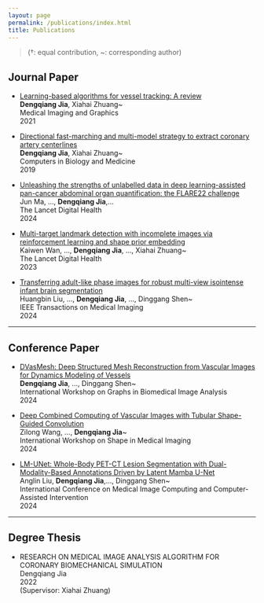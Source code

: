 ```yaml
---
layout: page
permalink: /publications/index.html
title: Publications
---
```


> (†: equal contribution, ~: corresponding author)

## Journal Paper

- [Learning-based algorithms for vessel tracking: A review](https://www.sciencedirect.com/science/article/abs/pii/S089561112030135X)<br>**Dengqiang Jia**, Xiahai Zhuang~<br>Medical Imaging and Graphics<br>2021<br>

- [Directional fast-marching and multi-model strategy to extract coronary artery centerlines](https://www.sciencedirect.com/science/article/abs/pii/S0010482519301088)<br>**Dengqiang Jia**, Xiahai Zhuang~<br>Computers in Biology and Medicine<br>2019<br>

- [Unleashing the strengths of unlabelled data in deep learning-assisted pan-cancer abdominal organ quantification: the FLARE22 challenge](https://www.thelancet.com/journals/landig/article/PIIS2589-7500(24)00154-7/fulltext?uuid=uuid%3A5fab0875-341b-4fc5-9e66-b3002f96d307)<br>Jun Ma, ..., **Dengqiang Jia**,...<br>The Lancet Digital Health<br>2024<br>

- [Multi-target landmark detection with incomplete images via reinforcement learning and shape prior embedding](https://www.sciencedirect.com/science/article/abs/pii/S1361841523001354)<br>Kaiwen Wan, ..., **Dengqiang Jia**, ..., Xiahai Zhuang~<br>The Lancet Digital Health<br>2023<br>

- [Transferring adult-like phase images for robust multi-view isointense infant brain segmentation](https://ieeexplore.ieee.org/abstract/document/10601708)<br>Huangbin Liu, ..., **Dengqiang Jia**, ..., Dinggang Shen~<br>IEEE Transactions on Medical Imaging<br>2024<br>

---

## Conference Paper

- [DVasMesh: Deep Structured Mesh Reconstruction from Vascular Images for Dynamics Modeling of Vessels](https://link.springer.com/chapter/10.1007/978-3-031-83243-7_11)<br>**Dengqiang Jia**, ...,  Dinggang Shen~<br>International Workshop on Graphs in Biomedical Image Analysis<br>2024<br>

- [Deep Combined Computing of Vascular Images with Tubular Shape-Guided Convolution](https://link.springer.com/chapter/10.1007/978-3-031-75291-9_4)<br>Zilong Wang, ...,  **Dengqiang Jia**~<br>International Workshop on Shape in Medical Imaging<br>2024<br>

- [LM-UNet: Whole-Body PET-CT Lesion Segmentation with Dual-Modality-Based Annotations Driven by Latent Mamba U-Net](https://link.springer.com/chapter/10.1007/978-3-031-72114-4_39)<br>Anglin Liu, **Dengqiang Jia**,..., Dinggang Shen~<br>International Conference on Medical Image Computing and Computer-Assisted Intervention<br>2024<br>

---

## Degree Thesis

- RESEARCH ON MEDICAL IMAGE ANALYSIS ALGORITHM FOR CORONARY BIOMECHANICAL SIMULATION<br>Dengqiang Jia<br>2022<br> (Supervisor: Xiahai Zhuang)<br>

<br>